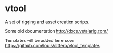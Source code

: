 vtool
=====

A set of rigging and asset creation scripts.

Some old documentation
http://docs.vetalarig.com/



Templates will be added here soon
https://github.com/louisVottero/vtool_templates

